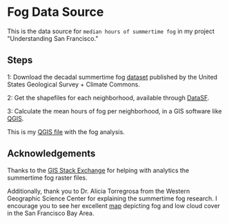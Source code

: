 # Fog Data Source

This is the data source for `median hours of summertime fog` in my project "Understanding San Francisco."

## Steps

1: Download the decadal summertime fog [dataset](http://climate.calcommons.org/datasets/summertime-fog) published by the United States Geological Survey + Climate Commons.

2: Get the shapefiles for each neighborhood, available through [DataSF](https://data.sfgov.org/Geographic-Locations-and-Boundaries/Analysis-Neighborhoods/p5b7-5n3h).

3: Calculate the mean hours of fog per neighborhood, in a GIS software like [QGIS](https://www.qgis.org/en/site/).

This is my [QGIS file](FogbyNeighborhood.qgz) with the fog analysis.

## Acknowledgements

Thanks to the [GIS Stack Exchange](https://gis.stackexchange.com/questions/311573/how-do-i-turn-a-fog-belt-zone-raster-map-into-a-geographic-map-of-expected-fog/311580?noredirect=1#comment507826_311580) for helping with analytics the summertime fog raster files.

Additionally, thank you to Dr. Alicia Torregrosa from the Western Geographic Science Center for explaining the summertime fog research. I encourage you to see her excellent [map](http://journal.baygeo.org/karlthefog/) depicting fog and low cloud cover in the San Francisco Bay Area.
